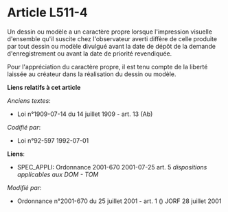 # Article L511-4

Un dessin ou modèle a un caractère propre lorsque l'impression visuelle d'ensemble qu'il suscite chez l'observateur averti
diffère de celle produite par tout dessin ou modèle divulgué avant la date de dépôt de la demande d'enregistrement ou avant
la date de priorité revendiquée.

Pour l'appréciation du caractère propre, il est tenu compte de la liberté laissée au créateur dans la réalisation du dessin
ou modèle.

**Liens relatifs à cet article**

_Anciens textes_:

  - Loi n°1909-07-14 du 14 juillet 1909 - art. 13 (Ab)

_Codifié par_:

  - Loi n°92-597 1992-07-01

**Liens**:

  - SPEC_APPLI: Ordonnance 2001-670 2001-07-25 art. 5 *dispositions applicables aux DOM - TOM*

_Modifié par_:

  - Ordonnance n°2001-670 du 25 juillet 2001 - art. 1 () JORF 28 juillet 2001

